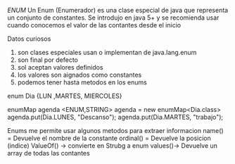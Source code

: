 *ENUM*
Un Enum (Enumerador) es una clase especial de java que representa un conjunto de constantes.
Se introdujo en java 5+ y se recomienda usar cuando conocemos el valor de las contantes desde el inicio


Datos curiosos

1) son clases especiales  usan o implementan de java.lang.enum
2) son final por defecto 
3) sol aceptan valores definidos
4) los valores son aignados como constantes
5) podemos tener hasta metodos en los enums


enum Dia {LUN ,MARTES, MIERCOLES}

enumMap agenda <ENUM,STRING> agenda = new enumMap<Dia.class>
agenda.put(Dia.LUNES, "Descanso");
agenda.put(Dia.MARTES, "trabajo");

Enums me permite usar algunos metodos para extraer informacion
name()  = Devuelve el nombre de la constante
ordinal() =  Devuelve la posicion (indice)
ValueOf() -> convierte en Strubg a enum
values()-> Devuelve un array de todas las contantes


